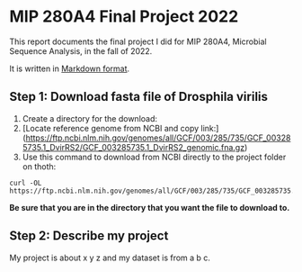 # MIP 280A4 Final Project 2022

This report documents the final project I did for MIP 280A4, Microbial Sequence Analysis, in the fall of 2022.

It is written in [Markdown format](https://www.markdownguide.org/basic-syntax/).  

## Step 1: **Download fasta file of Drosphila virilis**

1. Create a directory for the download:
2. [Locate reference genome from NCBI and copy link:] (https://ftp.ncbi.nlm.nih.gov/genomes/all/GCF/003/285/735/GCF_003285735.1_DvirRS2/GCF_003285735.1_DvirRS2_genomic.fna.gz) 
3. Use this command to download from NCBI directly to the project folder on thoth:
```
curl -OL https://ftp.ncbi.nlm.nih.gov/genomes/all/GCF/003/285/735/GCF_003285735.1_DvirRS2/GCF_003285735.1_DvirRS2_genomic.fna.gz
```
**Be sure that you are in the directory that you want the file to download to.**
## Step 2: Describe my project

My project is about x y z and my dataset is from a b c.

